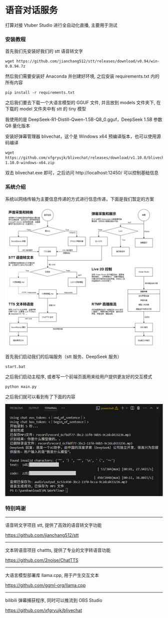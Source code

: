 # 语音对话服务

打算对接 Vtuber Studio 进行全自动化直播, 主要用于测试

### 安装教程
首先我们先安装好我们的 stt 语音转文字

```
wget https://github.com/jianchang512/stt/releases/download/v0.94/win-0.0.94.7z
```

然后我们需要安装好 Anaconda 并创建好环境, 之后安装 requirements.txt 内的所有内容

```
pip install -r requirements.txt
```

之后我们要去下载一个大语言模型的 GGUF 文件, 并且放到 models 文件夹下, 在下载的 model 文件夹中有 stt 的 tiny 模型

我使用的是 DeepSeek-R1-Distill-Qwen-1.5B-Q8_0.gguf，DeepSeek 1.5B 参数 Q8 量化版本

安装好弹幕管理器 blivechat，这个是 Windows x64 预编译版本，也可以使用源码编译

```
wget https://github.com/xfgryujk/blivechat/releases/download/v1.10.0/blivechat-1.10.0-windows-x64.zip
```

双击 blivechat.exe 即可，之后访问 http://localhost:12450/ 可以控制基础信息

### 系统介绍

系统以网络传输为主要信息传递的方式进行信息传递，下面是我们暂定的方案

![image](./images/control.drawio.png)

首先我们启动我们的后端服务（stt 服务、DeepSeek 服务）

```
start.bat
```

之后我们启动主程序, 或者写一个前端页面用来给用户提供更友好的交互模式

```
python main.py
```

之后我们就可以看到有了下面的内容

![image](./images/valid1.png)

### 特别鸣谢

---

语音转文字项目 stt, 提供了高效的语音转文字功能

https://github.com/jianchang512/stt

---

文本转语音项目 chattts, 提供了专业的文字转语音功能

https://github.com/2noise/ChatTTS

---

大语言模型部署库 llama.cpp, 用于产生交互文本

https://github.com/ggml-org/llama.cpp

---

bilibili 弹幕捕获程序, 同时可以推流到 OBS Studio

https://github.com/xfgryujk/blivechat